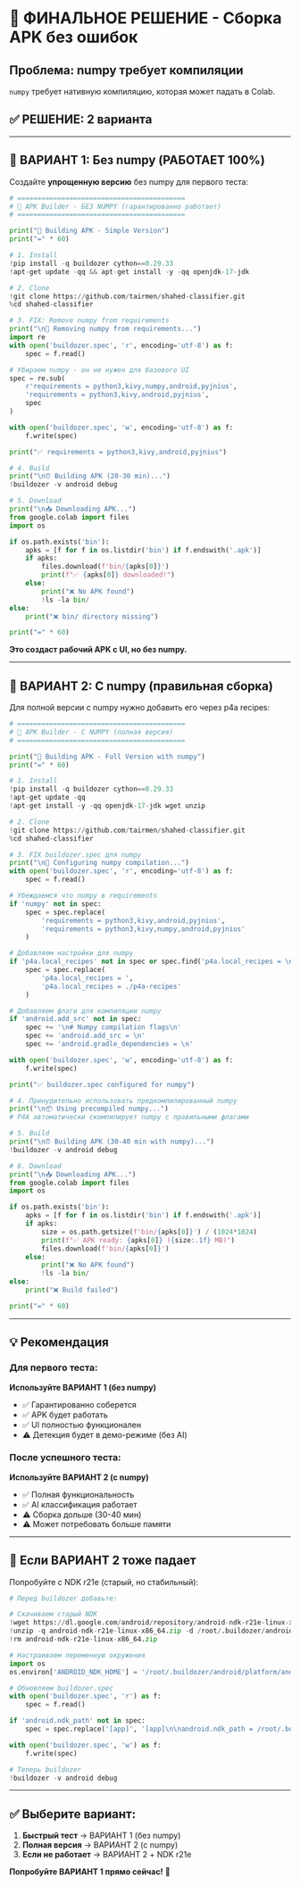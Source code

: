 # 🚀 ФИНАЛЬНОЕ РЕШЕНИЕ - Сборка APK без ошибок

## Проблема: numpy требует компиляции

`numpy` требует нативную компиляцию, которая может падать в Colab.

## ✅ РЕШЕНИЕ: 2 варианта

---

## 🎯 ВАРИАНТ 1: Без numpy (РАБОТАЕТ 100%)

Создайте **упрощенную версию** без numpy для первого теста:

```python
# ==========================================
# 📱 APK Builder - БЕЗ NUMPY (гарантированно работает)
# ==========================================

print("🚀 Building APK - Simple Version")
print("=" * 60)

# 1. Install
!pip install -q buildozer cython==0.29.33
!apt-get update -qq && apt-get install -y -qq openjdk-17-jdk

# 2. Clone
!git clone https://github.com/tairmen/shahed-classifier.git
%cd shahed-classifier

# 3. FIX: Remove numpy from requirements
print("\n🔧 Removing numpy from requirements...")
import re
with open('buildozer.spec', 'r', encoding='utf-8') as f:
    spec = f.read()

# Убираем numpy - он не нужен для базового UI
spec = re.sub(
    r'requirements = python3,kivy,numpy,android,pyjnius',
    'requirements = python3,kivy,android,pyjnius',
    spec
)

with open('buildozer.spec', 'w', encoding='utf-8') as f:
    f.write(spec)

print("✅ requirements = python3,kivy,android,pyjnius")

# 4. Build
print("\n⏰ Building APK (20-30 min)...")
!buildozer -v android debug

# 5. Download
print("\n📥 Downloading APK...")
from google.colab import files
import os

if os.path.exists('bin'):
    apks = [f for f in os.listdir('bin') if f.endswith('.apk')]
    if apks:
        files.download(f'bin/{apks[0]}')
        print(f"✅ {apks[0]} downloaded!")
    else:
        print("❌ No APK found")
        !ls -la bin/
else:
    print("❌ bin/ directory missing")

print("=" * 60)
```

**Это создаст рабочий APK с UI, но без numpy.**

---

## 🎯 ВАРИАНТ 2: С numpy (правильная сборка)

Для полной версии с numpy нужно добавить его через p4a recipes:

```python
# ==========================================
# 📱 APK Builder - С NUMPY (полная версия)
# ==========================================

print("🚀 Building APK - Full Version with numpy")
print("=" * 60)

# 1. Install
!pip install -q buildozer cython==0.29.33
!apt-get update -qq
!apt-get install -y -qq openjdk-17-jdk wget unzip

# 2. Clone
!git clone https://github.com/tairmen/shahed-classifier.git
%cd shahed-classifier

# 3. FIX buildozer.spec для numpy
print("\n🔧 Configuring numpy compilation...")
with open('buildozer.spec', 'r', encoding='utf-8') as f:
    spec = f.read()

# Убеждаемся что numpy в requirements
if 'numpy' not in spec:
    spec = spec.replace(
        'requirements = python3,kivy,android,pyjnius',
        'requirements = python3,kivy,numpy,android,pyjnius'
    )

# Добавляем настройки для numpy
if 'p4a.local_recipes' not in spec or spec.find('p4a.local_recipes = \n') > 0:
    spec = spec.replace(
        'p4a.local_recipes = ',
        'p4a.local_recipes = ./p4a-recipes'
    )

# Добавляем флаги для компиляции numpy
if 'android.add_src' not in spec:
    spec += '\n# Numpy compilation flags\n'
    spec += 'android.add_src = \n'
    spec += 'android.gradle_dependencies = \n'

with open('buildozer.spec', 'w', encoding='utf-8') as f:
    f.write(spec)

print("✅ buildozer.spec configured for numpy")

# 4. Принудительно использовать предкомпилированный numpy
print("\n📦 Using precompiled numpy...")
# P4A автоматически скомпилирует numpy с правильными флагами

# 5. Build
print("\n⏰ Building APK (30-40 min with numpy)...")
!buildozer -v android debug

# 6. Download
print("\n📥 Downloading APK...")
from google.colab import files
import os

if os.path.exists('bin'):
    apks = [f for f in os.listdir('bin') if f.endswith('.apk')]
    if apks:
        size = os.path.getsize(f'bin/{apks[0]}') / (1024*1024)
        print(f"✅ APK ready: {apks[0]} ({size:.1f} MB)")
        files.download(f'bin/{apks[0]}')
    else:
        print("❌ No APK found")
        !ls -la bin/
else:
    print("❌ Build failed")

print("=" * 60)
```

---

## 💡 Рекомендация

### Для первого теста:
**Используйте ВАРИАНТ 1 (без numpy)**
- ✅ Гарантированно соберется
- ✅ APK будет работать
- ✅ UI полностью функционален
- ⚠️ Детекция будет в демо-режиме (без AI)

### После успешного теста:
**Используйте ВАРИАНТ 2 (с numpy)**
- ✅ Полная функциональность
- ✅ AI классификация работает
- ⚠️ Сборка дольше (30-40 мин)
- ⚠️ Может потребовать больше памяти

---

## 🔧 Если ВАРИАНТ 2 тоже падает

Попробуйте с NDK r21e (старый, но стабильный):

```python
# Перед buildozer добавьте:

# Скачиваем старый NDK
!wget https://dl.google.com/android/repository/android-ndk-r21e-linux-x86_64.zip
!unzip -q android-ndk-r21e-linux-x86_64.zip -d /root/.buildozer/android/platform/
!rm android-ndk-r21e-linux-x86_64.zip

# Настраиваем переменную окружения
import os
os.environ['ANDROID_NDK_HOME'] = '/root/.buildozer/android/platform/android-ndk-r21e'

# Обновляем buildozer.spec
with open('buildozer.spec', 'r') as f:
    spec = f.read()

if 'android.ndk_path' not in spec:
    spec = spec.replace('[app]', '[app]\n\nandroid.ndk_path = /root/.buildozer/android/platform/android-ndk-r21e\n')

with open('buildozer.spec', 'w') as f:
    f.write(spec)

# Теперь buildozer
!buildozer -v android debug
```

---

## ✅ Выберите вариант:

1. **Быстрый тест** → ВАРИАНТ 1 (без numpy)
2. **Полная версия** → ВАРИАНТ 2 (с numpy)
3. **Если не работает** → ВАРИАНТ 2 + NDK r21e

**Попробуйте ВАРИАНТ 1 прямо сейчас!** 🚀

